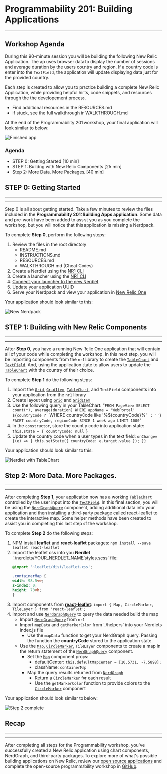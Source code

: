 # Programmability 201: Building Applications
---

## Workshop Agenda

During this 90-minute session you will be building the following New Relic Application. The ap uses browser data to display the number of sessions and average duration by the users country and region. If a country code is enter into the `TextField`, the application will update displaying data just for the provided country.

Each step is created to allow you to practice building a complete New Relic Application, while providing helpful hints, code snippets, and resources through the the developement process.

- Find additional resources in the RESOURCES.md
- If stuck, see the full walkthrough in WALKTHROUGH.md

At the end of the Programmability 201 workshop, your final application will look similar to below:

![Finished app](https://github.com/newrelic-experimental/nr1-programmability-201-workshop/blob/master/screenshots/complete-application.png)


### Agenda
- STEP 0: Getting Started [10 min]
- STEP 1: Buildng with New Relic Components [25 min]
- Step 2: More Data. More Packages. [40 min]


## STEP 0: Getting Started
---
---

Step 0 is all about getting started. Take a few minutes to review the files included in the **Programmability 201: Building Apps application**. Some data and pre-work have been added to assist you as you complete the workshop, but you will notice that this application is missing a Nerdpack.

To complete **Step 0**, perform the following steps:

1. Review the files in the root directory
    - README.md
    - INSTRUCTIONS.md
    - RESOURCES.md
    - WALKTHROUGH.md (Cheat Codes)
2. Create a Nerdlet using the [NR1 CLI](https://developer.newrelic.com/explore-docs/nr1-cli)
3. Create a launcher using the [NR1 CLI](https://developer.newrelic.com/explore-docs/nr1-cli)
4. [Connect your launcher to the new Nerdlet](https://developer.newrelic.com/explore-docs/nerdpack-file-structure)
5. Update your application UUID
6. Serve your Nerdpack and view your application in [New Relic One](https://one.newrelic.com/?nerdpacks=local)

Your application should look similar to this:

![New Nerdpack](https://github.com/newrelic-experimental/nr1-programmability-201-workshop/blob/master/screenshots/step-0-complete.png?raw=true)



## STEP 1: Building with New Relic Components
---
---

After **Step 0**, you have a running New Relic One application that will contain all of your code while completing the workshop. In this next step, you will be importing components from the `nr1` library to create the [`TableChart`](https://developer.newrelic.com/components/table-chart) and [`TextField`](https://developer.newrelic.com/components/text-field). And, using the application state to allow users to update the [`TableChart`](https://developer.newrelic.com/components/table-chart) with the country of their choice.

To complete **Step 1** do the following steps:
1. Import the [`Grid`](https://developer.newrelic.com/components/grid), [`GridItem`](https://developer.newrelic.com/components/grid-item), [`TableChart`](https://developer.newrelic.com/components/table-chart), and `TextField` components into your application from the `nr1` library
2. Create layout using [`Grid`](https://developer.newrelic.com/components/grid) and [`GridItem`](https://developer.newrelic.com/components/grid-item)
3. Use the following query in your TableChart: "`FROM PageView SELECT count(*), average(duration) WHERE appName = 'WebPortal' ${countryCode ? ` WHERE countryCode like '%${countryCode}%' ` : ''} FACET countryCode, regionCode SINCE 1 week ago LIMIT 1000`"
4. In the `constructor`, store the country code into application state: `this.state = { countryCode: null }`
5. Update the country code when a user types in the text field: `onChange={(e) => { this.setState({ countryCode: e.target.value }); }}`

Your application should look similar to this:

![Nerdlet with TableChart](https://github.com/newrelic-experimental/nr1-programmability-201-workshop/blob/master/screenshots/step-1-complete.png?raw=true)


## Step 2: More Data. More Packages.
---
---

After completing **Step 1**, your application now has a working [`TableChart`](https://developer.newrelic.com/components/table-chart) controlled by the user input into the [`TextField`](https://developer.newrelic.com/components/text-field). In this final section, you will be using the [`NerdGraphQuery`](https://developer.newrelic.com/components/nerd-graph-query) component, adding additional data into your application and then installing a third-party package called react-leaflet to create the interactive map. Some helper methods have been created to assist you in completing this last step of the workshop.

To complete **Step 2** do the following steps:
1. NPM install **leaflet** and **react-leaflet** packages: `npm install --save leaflet react-leaflet`
2. Import the leaflet css into you **Nerdlet** './nerdlets/YOUR_NERDLET_NAME/styles.scss' file:
    ```css
    @import '~leaflet/dist/leaflet.css';

    .containerMap {
    width: 98.5vw;
    z-index: 0;
    height: 70vh;
    }
    ```
3. Import components from [**react-leaflet**](https://react-leaflet.js.org/): `import { Map, CircleMarker, TileLayer } from 'react-leaflet';`
4. Import and use [`NerdGraphQuery`](https://developer.newrelic.com/components/nerd-graph-query) to query the data needed build the map
    - Import [`NerdGraphQuery`](https://developer.newrelic.com/components/nerd-graph-query) from `nr1`
    - Import `mapData` and `getMarkerColor` from './helpers' into your Nerdlets index.js file
        - Use the `mapData` function to get your NerdGraph query. Passing the function the **countryCode** stored to the application state.
    - Use the [`Map`](https://react-leaflet.js.org/docs/en/components#map), [`CircleMarker`](https://react-leaflet.js.org/docs/en/components#circlemarker), `TileLayer` components to create a map in the return statement of the [`NerdGraphQuery`](https://developer.newrelic.com/components/nerd-graph-query) component.
        - Set the [`Map`](https://react-leaflet.js.org/docs/en/components#map) component props:
            - defaultCenter: `this.defaultMapCenter = [10.5731, -7.5898];`
            - className: `containerMap`
        - Map the query results returned from [`NerdGraph`](https://developer.newrelic.com/collect-data/get-started-nerdgraph-api-explorer)
            - Return a [`CircleMarker`](https://react-leaflet.js.org/docs/en/components#circlemarker) for each result
            - Use the `getMarkerColor` function to provide colors to the [`CircleMarker`](https://react-leaflet.js.org/docs/en/components#circlemarker) component


Your application should look similar to below:

![Step 2 complete](https://github.com/newrelic-experimental/nr1-programmability-201-workshop/blob/master/screenshots/step-2-complete.png?raw=true)


## Recap
---
---

After completing all steps for the Programmability workshop, you've successfully created a New Relic application using chart components, NerdGraph, and third-party packages. To explore more of what's possible building applications on New Relic, review our [open source applications](https://opensource.newrelic.com/nerdpacks) and complete the open-source programmability workshop in [GitHub](https://github.com/newrelic/nr1-workshop).
